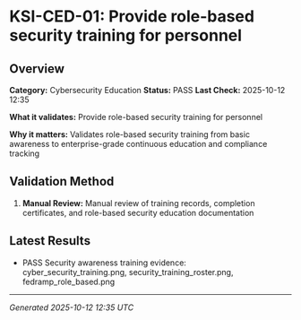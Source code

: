 # KSI-CED-01: Provide role-based security training for personnel

## Overview

**Category:** Cybersecurity Education
**Status:** PASS
**Last Check:** 2025-10-12 12:35

**What it validates:** Provide role-based security training for personnel

**Why it matters:** Validates role-based security training from basic awareness to enterprise-grade continuous education and compliance tracking

## Validation Method

1. **Manual Review:** Manual review of training records, completion certificates, and role-based security education documentation

## Latest Results

- PASS Security awareness training evidence: cyber_security_training.png, security_training_roster.png, fedramp_role_based.png

---
*Generated 2025-10-12 12:35 UTC*